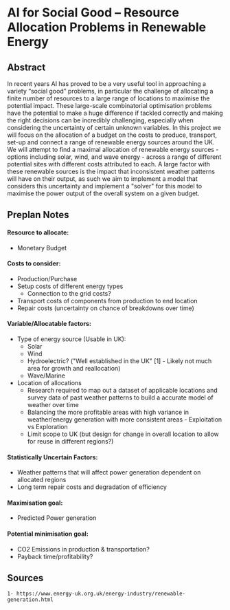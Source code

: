 # AI for Social Good – Resource Allocation Problems in Renewable Energy

## Abstract

In recent years AI has proved to be a very useful tool in approaching a variety “social good” problems, in particular the challenge of allocating a finite number of resources to a large range of locations to maximise the potential impact. These large-scale combinatorial optimisation problems have the potential to make a huge difference if tackled correctly and making the right decisions can be incredibly challenging, especially when considering the uncertainty of certain unknown variables. In this project we will focus on the allocation of a budget on the costs to produce, transport, set-up and connect a range of renewable energy sources around the UK. We will attempt to find a maximal allocation of renewable energy sources - options including solar, wind, and wave energy - across a range of different potential sites with different costs attributed to each. A large factor with these renewable sources is the impact that inconsistent weather patterns will have on their output, as such we aim to implement a model that considers this uncertainty and implement a "solver" for this model to maximise the power output of the overall system on a given budget.



## Preplan Notes


#### Resource to allocate:
* Monetary Budget
#### Costs to consider:
* Production/Purchase
* Setup costs of different energy types
  * Connection to the grid costs?
* Transport costs of components from production to end location
* Repair costs (uncertainty on chance of breakdowns over time)
#### Variable/Allocatable  factors:
* Type of energy source (Usable in UK):
    * Solar
    * Wind
    * Hydroelectric? ("Well established in the UK" [1] - Likely not much area for growth and reallocation)
    * Wave/Marine
* Location of allocations 
    * Research required to map out a dataset of applicable locations and survey data of past weather patterns to build a accurate model of weather over time
    * Balancing the more profitable areas with high variance in weather/energy generation with more consistent areas - Exploitation vs Exploration
    * Limit scope to UK (but design for change in overall location to allow for reuse in different regions?)
#### Statistically Uncertain Factors:
* Weather patterns that will affect power generation dependent on allocated regions
* Long term repair costs and degradation of efficiency
#### Maximisation goal:
* Predicted Power generation
#### Potential minimisation goal:
* CO2 Emissions in production & transportation?
* Payback time/profitability?





## Sources
```
1- https://www.energy-uk.org.uk/energy-industry/renewable-generation.html
```